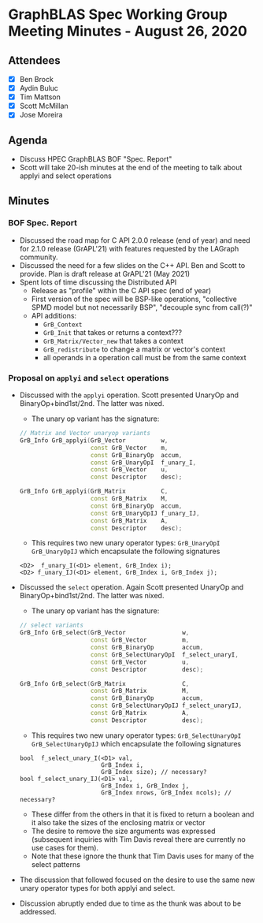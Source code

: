 # GraphBLAS Spec Working Group Meeting Minutes - August 26, 2020

## Attendees
- [X] Ben Brock
- [X] Aydin Buluc
- [X] Tim Mattson
- [X] Scott McMillan
- [X] Jose Moreira

## Agenda

- Discuss HPEC GraphBLAS BOF "Spec. Report"
- Scott will take 20-ish minutes at the end of the meeting to talk about applyi and select operations

## Minutes

### BOF Spec. Report

- Discussed the road map for C API 2.0.0 release (end of year) and need for 2.1.0 release (GrAPL'21) with features requested by the LAGraph community.
- Discussed the need for a few slides on the C++ API.  Ben and Scott to provide.  Plan is draft release at GrAPL'21 (May 2021)
- Spent lots of time discussing the Distributed API
   - Release as "profile" within the C API spec (end of year)
   - First version of the spec will be BSP-like operations, "collective SPMD model but not necessarily BSP", "decouple sync from call(?)"
   - API additions:
        - ```GrB_Context```
        - ```GrB_Init``` that takes or returns a context???
        - ```GrB_Matrix/Vector_new``` that takes a context
        - ```GrB_redistribute``` to change a matrix or vector's context
        - all operands in a operation call must be from the same context

### Proposal on ```applyi``` and ```select``` operations

- Discussed with the ```applyi``` operation.   Scott presented UnaryOp and BinaryOp+bind1st/2nd.  The latter was nixed.
   - The unary op variant has the signature:
   
   ``` C++
   // Matrix and Vector unaryop variants
   GrB_Info GrB_applyi(GrB_Vector          w, 
                       const GrB_Vector    m,
                       const GrB_BinaryOp  accum,
                       const GrB_UnaryOpI  f_unary_I,
                       const GrB_Vector    u,
                       const Descriptor    desc);

   GrB_Info GrB_applyi(GrB_Matrix          C, 
                       const GrB_Matrix    M,
                       const GrB_BinaryOp  accum,
                       const GrB_UnaryOpIJ f_unary_IJ,
                       const GrB_Matrix    A,
                       const Descriptor    desc);
   ```
   
   - This requires two new unary operator types: ```GrB_UnaryOpI``` ```GrB_UnaryOpIJ``` which encapsulate the following signatures
   
   ```
   <D2>  f_unary_I(<D1> element, GrB_Index i);
   <D2> f_unary_IJ(<D1> element, GrB_Index i, GrB_Index j);
   ```

- Discussed the ```select``` operation.  Again Scott presented UnaryOp and BinaryOp+bind1st/2nd.  The latter was nixed.
   - The unary op variant has the signature:
   
   ``` C++
   // select variants
   GrB_Info GrB_select(GrB_Vector                w, 
                       const GrB_Vector          m,
                       const GrB_BinaryOp        accum,
                       const GrB_SelectUnaryOpI  f_select_unaryI,
                       const GrB_Vector          u,
                       const Descriptor          desc);

   GrB_Info GrB_select(GrB_Matrix                C, 
                       const GrB_Matrix          M,
                       const GrB_BinaryOp        accum,
                       const GrB_SelectUnaryOpIJ f_select_unaryIJ,
                       const GrB_Matrix          A,
                       const Descriptor          desc);
   ```
   
   - This requires two new unary operator types: ```GrB_SelectUnaryOpI``` ```GrB_SelectUnaryOpIJ``` which encapsulate the following signatures
   
   ```
   bool  f_select_unary_I(<D1> val,
                          GrB_Index i,
                          GrB_Index size); // necessary?
   bool f_select_unary_IJ(<D1> val,
                          GrB_Index i, GrB_Index j,
                          GrB_Index nrows, GrB_Index ncols); // necessary?
   ```

   - These differ from the others in that it is fixed to return a boolean and it also take the sizes of the enclosing matrix or vector
   - The desire to remove the size arguments was expressed (subsequent inquiries with Tim Davis reveal there are currently no use cases for them).
   - Note that these ignore the thunk that Tim Davis uses for many of the select patterns
   
- The discussion that followed focused on the desire to use the same new unary operator types for both applyi and select.
- Discussion abruptly ended due to time as the thunk was about to be addressed.

